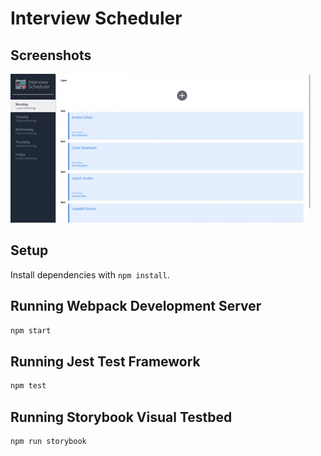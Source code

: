 # Interview Scheduler

## Screenshots

![demo of scheduler](https://github.com/kourtneyhuget/scheduler/blob/master/docs/Animated%20GIF-downsized_large.gif)

## Setup

Install dependencies with `npm install`.

## Running Webpack Development Server

```sh
npm start
```

## Running Jest Test Framework

```sh
npm test
```

## Running Storybook Visual Testbed

```sh
npm run storybook
```
